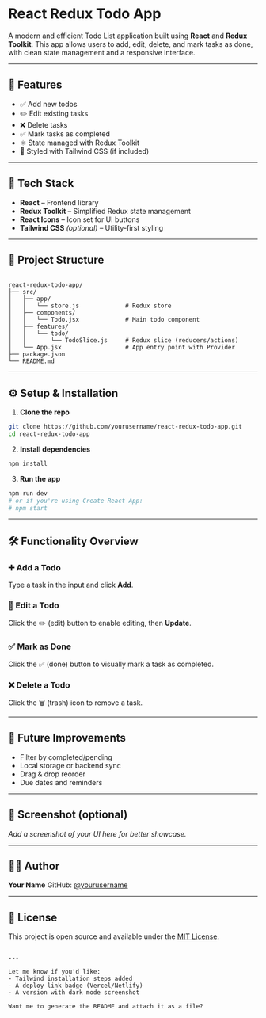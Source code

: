 # React Redux Todo App

A modern and efficient Todo List application built using **React** and **Redux Toolkit**. This app allows users to add, edit, delete, and mark tasks as done, with clean state management and a responsive interface.

---

## 🚀 Features

- ✅ Add new todos
- ✏️ Edit existing tasks
- ❌ Delete tasks
- ✅ Mark tasks as completed
- ⚛️ State managed with Redux Toolkit
- 🎨 Styled with Tailwind CSS (if included)

---

## 🧠 Tech Stack

- **React** – Frontend library
- **Redux Toolkit** – Simplified Redux state management
- **React Icons** – Icon set for UI buttons
- **Tailwind CSS** *(optional)* – Utility-first styling

---

## 📁 Project Structure

```

react-redux-todo-app/
├── src/
│   ├── app/
│   │   └── store.js             # Redux store
│   ├── components/
│   │   └── Todo.jsx             # Main todo component
│   ├── features/
│   │   └── todo/
│   │       └── TodoSlice.js     # Redux slice (reducers/actions)
│   └── App.jsx                  # App entry point with Provider
├── package.json
└── README.md

````

---

## ⚙️ Setup & Installation

1. **Clone the repo**

```bash
git clone https://github.com/yourusername/react-redux-todo-app.git
cd react-redux-todo-app
````

2. **Install dependencies**

```bash
npm install
```

3. **Run the app**

```bash
npm run dev
# or if you're using Create React App:
# npm start
```

---

## 🛠 Functionality Overview

### ➕ Add a Todo

Type a task in the input and click **Add**.

### 📝 Edit a Todo

Click the ✏️ (edit) button to enable editing, then **Update**.

### ✅ Mark as Done

Click the ✅ (done) button to visually mark a task as completed.

### ❌ Delete a Todo

Click the 🗑️ (trash) icon to remove a task.

---

## 🧪 Future Improvements

* Filter by completed/pending
* Local storage or backend sync
* Drag & drop reorder
* Due dates and reminders

---

## 📸 Screenshot (optional)

*Add a screenshot of your UI here for better showcase.*

---

## 👨‍💻 Author

**Your Name**
GitHub: [@yourusername](https://github.com/yourusername)

---

## 📄 License

This project is open source and available under the [MIT License](LICENSE).

```

---

Let me know if you'd like:
- Tailwind installation steps added
- A deploy link badge (Vercel/Netlify)
- A version with dark mode screenshot

Want me to generate the README and attach it as a file?
```
